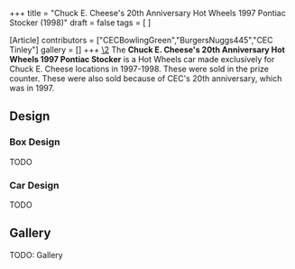 +++
title = "Chuck E. Cheese's 20th Anniversary Hot Wheels 1997 Pontiac Stocker (1998)"
draft = false
tags = [ ]

[Article]
contributors = ["CECBowlingGreen","BurgersNuggs445","CEC Tinley"]
gallery = []
+++
[\2](\1)
The **Chuck E. Cheese's 20th Anniversary Hot Wheels 1997 Pontiac Stocker**  is a Hot Wheels car made exclusively for Chuck E. Cheese locations in 1997-1998. These were sold in the prize counter. These were also sold because of CEC's 20th anniversary, which was in 1997.

##  Design ## 

###  Box Design ### 
TODO

###  Car Design ### 
TODO

##  Gallery ## 
TODO: Gallery